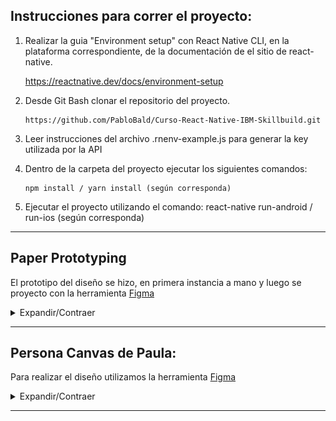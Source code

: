 ## Instrucciones para correr el proyecto:

1.  Realizar la guia "Environment setup" con React Native CLI, en la plataforma correspondiente, de la documentación de el sitio de react-native.

    https://reactnative.dev/docs/environment-setup

2.  Desde Git Bash clonar el repositorio del proyecto.

        https://github.com/PabloBald/Curso-React-Native-IBM-Skillbuild.git

3.  Leer instrucciones del archivo .rnenv-example.js para generar la key utilizada por la API

4.  Dentro de la carpeta del proyecto ejecutar los siguientes comandos:

        npm install / yarn install (según corresponda)

5.  Ejecutar el proyecto utilizando el comando:
    react-native run-android / run-ios (según corresponda)

----
## Paper Prototyping

El prototipo del diseño se hizo, en primera instancia a mano y luego se proyecto con la herramienta [Figma](https://www.figma.com/)

<details><summary>Expandir/Contraer</summary>

![about](src/assets/readme/screens/about.jpg) ![forecast](src/assets/readme/screens/forecast.jpg) ![home](src/assets/readme/screens/home.jpg)

![menu](src/assets/readme/screens/menu.jpg) ![menu](src/assets/readme/screens/menu.jpg) ![search](src/assets/readme/screens/search.jpg)

![team](src/assets/readme/screens/team.jpg)


</details>

----

## Persona Canvas de Paula:

Para realizar el diseño utilizamos la herramienta [Figma](https://www.figma.com/)

<details><summary>Expandir/Contraer</summary>

![Persona Canvas de Paula](src/assets/readme/Paula.svg)

Puede descargar el pdf haciendo click [aquí](src/assets/readme/Paula.pdf)

</details>

---
